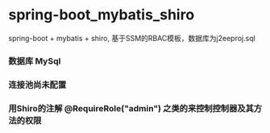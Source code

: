 # spring-boot_mybatis_shiro
spring-boot + mybatis + shiro, 基于SSM的RBAC模板，数据库为j2eeproj.sql

### 数据库 MySql

### 连接池尚未配置

### 用Shiro的注解 @RequireRole("admin") 之类的来控制控制器及其方法的权限
